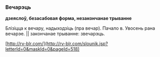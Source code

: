 ### Вечарэць
**дзеяслоў, безасабовая форма, незакончанае трыванне**

Блізіцца к вечару, надыходзіць (пра вечар). Пачало в. Увосень рана вечарэе. || закончанае трыванне: звечарэць.

<a rel="author">[http://rv-blr.com/](http://rv-blr.com/slounik.jsp?letterId=0&maskId=0&pageId=518)</a>
